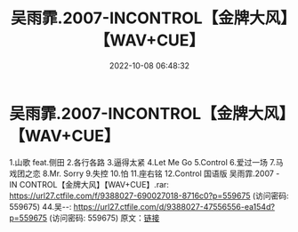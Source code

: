 ﻿---
title: 吴雨霏.2007-INCONTROL【金牌大风】【WAV+CUE】
date: 2022-10-08 06:48:32
categories: WAV车载音乐、镜像
tags: 华语中文
---
# 吴雨霏.2007-INCONTROL【金牌大风】【WAV+CUE】

1.山歌 feat.侧田
2.各行各路
3.逼得太紧
4.Let Me Go
5.Control
6.爱过一场
7.马戏团之恋
8.Mr. Sorry
9.失控
10.怕
11.座右铭
12.Control 国语版
吴雨霏.2007 - IN CONTROL【金牌大风】【WAV+CUE】.rar:
https://url27.ctfile.com/f/9388027-690027018-8716c0?p=559675
(访问密码: 559675)
44.吴--: https://url27.ctfile.com/d/9388027-47556556-ea154d?p=559675
(访问密码: 559675)
原文：[链接](https://blog.sina.com.cn/s/blog_1647c7e7601030zta.html)